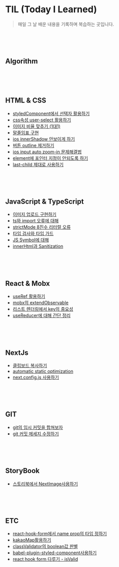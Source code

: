 # TIL (Today I Learned)

> 매일 그 날 배운 내용을 기록하며 복습하는 곳입니다.   
   
<br>
<br>
<br>

## Algorithm



<br>
<br>
<br>

## HTML & CSS
+ [styledComponent에서 선택자 활용하기](./HtmlCss/styledComponentSelector.md)
+ [css속성 user-select 활용하기](./HtmlCss/userSelect.md)
+ [이미지 비율 맞추기 (1대1)](./HtmlCss/imageRatio.md)
+ [말줄임표 구현](./HtmlCss/ellipsis.md)
+ [ios innerShadow 안보이게 하기](./HtmlCss/inputInnerShadow.md)
+ [버튼 outline 제거하기](./HtmlCss/buttonOutline.md)
+ [ios input auto zoom-in 문제해결법](./HtmlCss/iosInputZoom.md)
+ [element에 포인터 지정이 안되도록 하기](./HtmlCss/pointerEvent.md)
+ [last-child 제대로 사용하기](./HtmlCss/lastChild.md)



<br>
<br>
<br>

## JavaScript & TypeScript
+ [이미지 업로드 구현하기](./JavaScript&TypeScript/imgUpload.md)
+ [ts와 import 오류에 대해](./JavaScript&TypeScript/importMethods.md)
+ [strictMode 8진수 리터럴 오류](./JavaScript&TypeScript/strictModeOctal.md)
+ [타입 검사와 타입 가드](./JavaScript&TypeScript/typeCheck.md)
+ [JS Symbol에 대해](./JavaScript&TypeScript/symbol.md)
+ [innerHtml과 Sanitization](./JavaScript&TypeScript/sanitization.md)


<br>
<br>
<br>

## React & Mobx
+ [useRef 활용하기](./React&Mobx/usingUseRef.md)
+ [mobx의 extendObservable](./React&Mobx/extendObservable.md)
+ [리스트 렌더링에서 key의 중요성](./React&Mobx/usingKey.md)
+ [useReducer에 대해 간단 정리](./React&Mobx/useReducer.md)


<br>
<br>
<br>

## NextJs
+ [클립보드 복사하기](./NextJs/clipboardCopy.md)
+ [automatic static optimization](./NextJs/aso.md)
+ [next.config.js 사용하기](./NextJs/nextConfig.md)



<br>
<br>
<br>

## GIT

+ [git의 임시 커밋을 합쳐보자](./Git/mergeCommit.md)
+ [git 커밋 메세지 수정하기](./Git/changeCommitMsg.md)


<br>
<br>
<br>

## StoryBook

+ [스토리북에서 NextImage사용하기](./Storybook/usingNextImage.md)


<br>
<br>
<br>

## ETC
+ [react-hook-form에서 name prop의 타입 정하기](./Etc/reactHookFormNameType.md)
+ [kakaoMap활용하기](./Etc/kakaoMap.md)
+ [classValidator의 boolean값 판별](./Etc/transIsBoolean.md)
+ [babel-plugin-styled-component사용하기](./Etc/babelPluginSC.md)
+ [react hook form 다루기 - isValid](./Etc/rhkIsValid.md)



